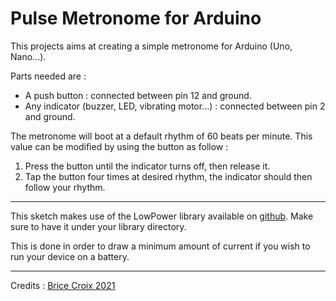 # Pulse Metronome for Arduino

This projects aims at creating a simple metronome for Arduino (Uno, Nano...).

Parts needed are :
- A push button : connected between pin 12 and ground.
- Any indicator (buzzer, LED, vibrating motor...) : connected between pin 2 and ground.

The metronome will boot at a default rhythm of 60 beats per minute. This value can be modified by using the button as follow :
1. Press the button until the indicator turns off, then release it.
2. Tap the button four times at desired rhythm, the indicator should then follow your rhythm.

-----

This sketch makes use of the LowPower library available on [github](https://github.com/rocketscream/Low-Power). Make sure to have it under your library directory.

This is done in order to draw a minimum amount of current if you wish to run your device on a battery.

-----

Credits : [Brice Croix 2021](https://github.com/BriceCroix/ArduinoPulseMetronome)

